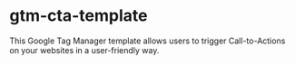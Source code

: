 # gtm-cta-template
This Google Tag Manager template allows users to trigger Call-to-Actions on your websites in a user-friendly way.
